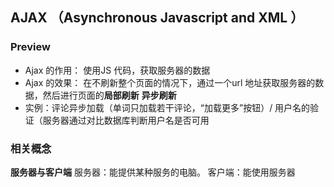 ## AJAX （Asynchronous Javascript and XML ）
### Preview 
- Ajax 的作用： 使用JS 代码，获取服务器的数据
- Ajax 的效果： 在不刷新整个页面的情况下，通过一个url 地址获取服务器的数据，然后进行页面的**局部刷新** **异步刷新**
- 实例：评论异步加载（单词只加载若干评论，“加载更多”按钮）/ 用户名的验证（服务器通过对比数据库判断用户名是否可用

### 相关概念
**服务器与客户端** 
服务器：能提供某种服务的电脑。
客户端：能使用服务器
<!--stackedit_data:
eyJoaXN0b3J5IjpbNzkzMTkyMDg2LDY4MTc2ODE4NSwxNTA5OT
AyNDU4XX0=
-->